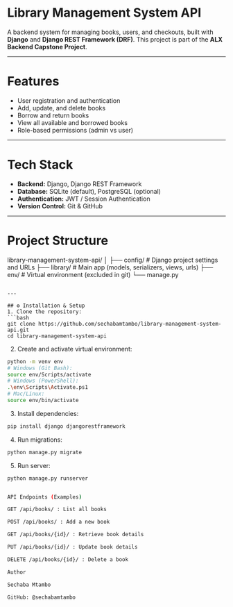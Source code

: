 # Library Management System API

A backend system for managing books, users, and checkouts, built with **Django** and **Django REST Framework (DRF)**. This project is part of the **ALX Backend Capstone Project**.

---

# Features
- User registration and authentication
- Add, update, and delete books
- Borrow and return books
- View all available and borrowed books
- Role-based permissions (admin vs user)

---

# Tech Stack
- **Backend:** Django, Django REST Framework
- **Database:** SQLite (default), PostgreSQL (optional)
- **Authentication:** JWT / Session Authentication
- **Version Control:** Git & GitHub

---

# Project Structure
library-management-system-api/
│
├── config/        # Django project settings and URLs
├── library/       # Main app (models, serializers, views, urls)
├── env/           # Virtual environment (excluded in git)
└── manage.py
```

---

## ⚙️ Installation & Setup
1. Clone the repository:
```bash
git clone https://github.com/sechabamtambo/library-management-system-api.git
cd library-management-system-api
```

2. Create and activate virtual environment:
```bash
python -m venv env
# Windows (Git Bash):
source env/Scripts/activate
# Windows (PowerShell):
.\env\Scripts\Activate.ps1
# Mac/Linux:
source env/bin/activate
```

3. Install dependencies:
```bash
pip install django djangorestframework
```

4. Run migrations:
```bash
python manage.py migrate
```

5. Run server:
```bash
python manage.py runserver


API Endpoints (Examples)

GET /api/books/ : List all books

POST /api/books/ : Add a new book

GET /api/books/{id}/ : Retrieve book details

PUT /api/books/{id}/ : Update book details

DELETE /api/books/{id}/ : Delete a book

Author

Sechaba Mtambo

GitHub: @sechabamtambo
